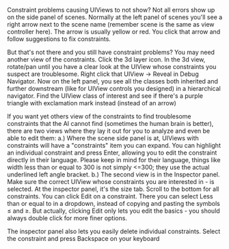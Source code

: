
Constraint problems causing UIViews to not show?
Not  all errors show  up  on  the side panel  of scenes. Normally at the left panel of scenes you'll see a right arrow next to the scene name (remember scene is the same as view controller here). The arrow is usually yellow or red. You click that arrow and follow suggestions to fix constraints. 

But that's not there and you still have constraint problems? You may need another view of the constraints. Click the 3d  layer icon. In the 3d  view,  rotate/pan  until you have  a clear look  at the UIView whose constraints you suspect are troublesome. Right click that UIView ->  Reveal in Debug Navigator. Now on the left panel, you see all the classes both inherited and further downstream (like for UIView controls you designed) in a hierarchical navigator. Find the UIView class of interest and see if there's a purple triangle with exclamation mark  instead (instead of an arrow)

If you want yet others view of the constraints to find troublesome constraints that the AI cannot find (sometimes the human brain is better), there are two views where they lay it out for you to analyze and even be able to edit them:
a.) Where the scene side panel is at, UIViews with constraints will have a "constraints" item you can expand. You can highlight an individual constraint and press Enter, allowing you to edit the constraint directly in their language. Please keep in mind for their language, things like width less than or equal to 300 is not simply <=300; they use the actual underlined left angle bracket.
b.) The second view is in the Inspector panel. Make sure the  correct UIView whose constraints you are interested in - is selected. At the inspector panel, it's the size tab. Scroll to the bottom for all constraints. You can click Edit on a constraint. There you can select Less than or equal to in a dropdown, instead of copying and pasting the symbols ≤ and ≥. But actually, clicking Edit only lets you edit the basics - you should always double click for more finer options.

The inspector panel also lets you easily delete individual constraints. Select the constraint and press Backspace on your keyboard
